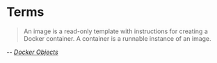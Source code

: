 # Terms

> An image is a read-only template with instructions for creating a Docker container.
> A container is a runnable instance of an image.

-- <cite>[Docker Objects](https://docs.docker.com/get-started/overview/#docker-objects)</cite>
